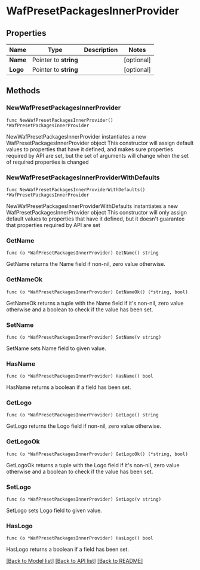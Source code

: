 # WafPresetPackagesInnerProvider

## Properties

Name | Type | Description | Notes
------------ | ------------- | ------------- | -------------
**Name** | Pointer to **string** |  | [optional] 
**Logo** | Pointer to **string** |  | [optional] 

## Methods

### NewWafPresetPackagesInnerProvider

`func NewWafPresetPackagesInnerProvider() *WafPresetPackagesInnerProvider`

NewWafPresetPackagesInnerProvider instantiates a new WafPresetPackagesInnerProvider object
This constructor will assign default values to properties that have it defined,
and makes sure properties required by API are set, but the set of arguments
will change when the set of required properties is changed

### NewWafPresetPackagesInnerProviderWithDefaults

`func NewWafPresetPackagesInnerProviderWithDefaults() *WafPresetPackagesInnerProvider`

NewWafPresetPackagesInnerProviderWithDefaults instantiates a new WafPresetPackagesInnerProvider object
This constructor will only assign default values to properties that have it defined,
but it doesn't guarantee that properties required by API are set

### GetName

`func (o *WafPresetPackagesInnerProvider) GetName() string`

GetName returns the Name field if non-nil, zero value otherwise.

### GetNameOk

`func (o *WafPresetPackagesInnerProvider) GetNameOk() (*string, bool)`

GetNameOk returns a tuple with the Name field if it's non-nil, zero value otherwise
and a boolean to check if the value has been set.

### SetName

`func (o *WafPresetPackagesInnerProvider) SetName(v string)`

SetName sets Name field to given value.

### HasName

`func (o *WafPresetPackagesInnerProvider) HasName() bool`

HasName returns a boolean if a field has been set.

### GetLogo

`func (o *WafPresetPackagesInnerProvider) GetLogo() string`

GetLogo returns the Logo field if non-nil, zero value otherwise.

### GetLogoOk

`func (o *WafPresetPackagesInnerProvider) GetLogoOk() (*string, bool)`

GetLogoOk returns a tuple with the Logo field if it's non-nil, zero value otherwise
and a boolean to check if the value has been set.

### SetLogo

`func (o *WafPresetPackagesInnerProvider) SetLogo(v string)`

SetLogo sets Logo field to given value.

### HasLogo

`func (o *WafPresetPackagesInnerProvider) HasLogo() bool`

HasLogo returns a boolean if a field has been set.


[[Back to Model list]](HOW-TO.md#documentation-for-models) [[Back to API list]](HOW-TO.md#documentation-for-api-endpoints) [[Back to README]](HOW-TO.md)


